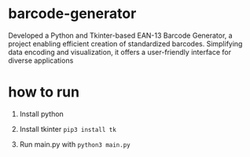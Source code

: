 # barcode-generator
Developed a Python and Tkinter-based EAN-13 Barcode Generator, a project enabling efficient creation of standardized barcodes. Simplifying data encoding and visualization, it offers a user-friendly interface for diverse applications

# how to run
1. Install python
2. Install tkinter
`pip3 install tk`

3. Run main.py with
`python3 main.py`